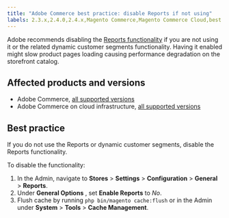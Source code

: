 ```yaml
---
title: "Adobe Commerce best practice: disable Reports if not using"
labels: 2.3.x,2.4.0,2.4.x,Magento Commerce,Magento Commerce Cloud,best practices,performance,reports,Adobe Commerce,cloud infrastructure,on-premises
---
```


Adobe recommends disabling the [Reports functionality](https://docs.magento.com/user-guide/configuration/general/reports.html) if you are not using it or the related dynamic customer segments functionality. Having it enabled might slow product pages loading causing performance degradation on the storefront catalog.

## Affected products and versions

* Adobe Commerce, [all supported versions](https://magento.com/sites/default/files/magento-software-lifecycle-policy.pdf)
* Adobe Commerce on cloud infrastructure, [all supported versions](https://magento.com/sites/default/files/magento-software-lifecycle-policy.pdf)

## Best practice

If you do not use the Reports or dynamic customer segments, disable the Reports functionality.

To disable the functionality:

1. In the Admin, navigate to **Stores** > **Settings** > **Configuration** > **General** > **Reports**.
1. Under **General Options** , set **Enable Reports** to *No*.
1. Flush cache by running `php bin/magento cache:flush` or in the Admin under **System** > **Tools** > **Cache Management**.
